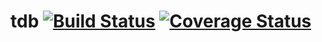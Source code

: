 # tdb [![Build Status][ci-img]][ci] [![Coverage Status][cov-img]][cov]

[ci-img]: https://travis-ci.org/tracerun/tdb.svg?branch=master
[ci]: https://travis-ci.org/tracerun/tdb
[cov-img]: https://coveralls.io/repos/github/tracerun/tdb/badge.svg?branch=master
[cov]: https://coveralls.io/github/tracerun/tdb?branch=master